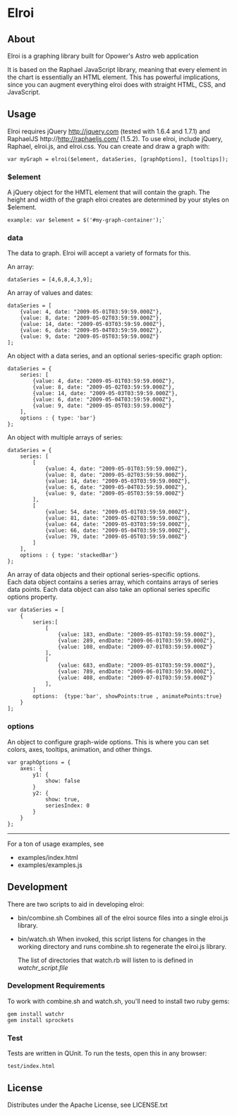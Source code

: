 # Elroi

## About

Elroi is a graphing library built for Opower's Astro web application

It is based on the Raphael JavaScript library, meaning that every element
in the chart is essentially an HTML element. This has powerful implications,
since you can augment everything elroi does with straight HTML, CSS, and JavaScript.

## Usage

Elroi requires jQuery http://jquery.com (tested with 1.6.4 and 1.7.1) and RaphaelJS http://http://raphaeljs.com/ (1.5.2).  To use elroi,
include jQuery, Raphael, elroi.js, and elroi.css.  You can create and draw a graph with:

    var myGraph = elroi($element, dataSeries, [graphOptions], [tooltips]);

### $element
A jQuery object for the HMTL element that will contain the graph.  The height and width of the graph elroi creates are determined
by your styles on $element.

    example: var $element = $('#my-graph-container');`

### data
The data to graph.  Elroi will accept a variety of formats for this.
  
An array:
    
    dataSeries = [4,6,8,4,3,9];
    
An array of values and dates:

    dataSeries = [
        {value: 4, date: "2009-05-01T03:59:59.000Z"}, 
        {value: 8, date: "2009-05-02T03:59:59.000Z"}, 
        {value: 14, date: "2009-05-03T03:59:59.000Z"}, 
        {value: 6, date: "2009-05-04T03:59:59.000Z"}, 
        {value: 9, date: "2009-05-05T03:59:59.000Z"}
    ];
    
An object with a data series, and an optional series-specific graph option:

    dataSeries = {
        series: [
            {value: 4, date: "2009-05-01T03:59:59.000Z"}, 
            {value: 8, date: "2009-05-02T03:59:59.000Z"}, 
            {value: 14, date: "2009-05-03T03:59:59.000Z"}, 
            {value: 6, date: "2009-05-04T03:59:59.000Z"}, 
            {value: 9, date: "2009-05-05T03:59:59.000Z"}
        ],
        options : { type: 'bar'}
    };
    
An object with multiple arrays of series:

    dataSeries = {
        series: [
            [
                {value: 4, date: "2009-05-01T03:59:59.000Z"}, 
                {value: 8, date: "2009-05-02T03:59:59.000Z"}, 
                {value: 14, date: "2009-05-03T03:59:59.000Z"}, 
                {value: 6, date: "2009-05-04T03:59:59.000Z"}, 
                {value: 9, date: "2009-05-05T03:59:59.000Z"}
            ],
            [
                {value: 54, date: "2009-05-01T03:59:59.000Z"}, 
                {value: 81, date: "2009-05-02T03:59:59.000Z"}, 
                {value: 64, date: "2009-05-03T03:59:59.000Z"}, 
                {value: 66, date: "2009-05-04T03:59:59.000Z"}, 
                {value: 79, date: "2009-05-05T03:59:59.000Z"}
            ]
        ],
        options : { type: 'stackedBar'}
    };


An array of data objects and their optional series-specific options.  
Each data object contains a series array, which contains arrays of series data points.
Each data object can also take an optional series specific options property.

    var dataSeries = [
        {
            series:[
                [
                    {value: 183, endDate: "2009-05-01T03:59:59.000Z"},
                    {value: 289, endDate: "2009-06-01T03:59:59.000Z"},
                    {value: 108, endDate: "2009-07-01T03:59:59.000Z"}
                ],
                [
                    {value: 683, endDate: "2009-05-01T03:59:59.000Z"},
                    {value: 789, endDate: "2009-06-01T03:59:59.000Z"},
                    {value: 408, endDate: "2009-07-01T03:59:59.000Z"}
                ],
            ]
            options:  {type:'bar', showPoints:true , animatePoints:true}
        }
    ];

### options
An object to configure graph-wide options.  This is where you can set colors, axes, tooltips, animation, and other things.

    var graphOptions = {
        axes: {
            y1: {
                show: false
            }
            y2: {
                show: true,
                seriesIndex: 0
            }
        }
    };

---

For a ton of usage examples, see

* examples/index.html
* examples/examples.js


## Development

There are two scripts to aid in developing elroi:

* bin/combine.sh
    Combines all of the elroi source files into a single elroi.js library.
* bin/watch.sh
    When invoked, this script listens for changes in the working directory and runs combine.sh to regenerate the elroi.js library.

    The list of directories that watch.rb will listen to is defined in *watchr_script.file*

### Development Requirements

To work with combine.sh and watch.sh, you'll need to install two ruby gems:

    gem install watchr
    gem install sprockets

### Test

Tests are written in QUnit. To run the tests, open this in any browser:

    test/index.html

##  License

Distributes under the Apache License, see LICENSE.txt

